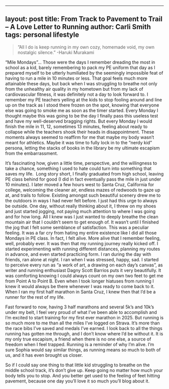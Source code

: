 ---
layout: post
title: From Track to Pavement to Trail – A Love Letter to Running
author: Carli Smith
tags: personal lifestyle
--

>”All I do is keep running in my own cozy, homemade void, my own nostalgic silence.” -Haruki Murakami


“Mile Mondays”... Those were the days I remember dreading the most in school as a kid, barely remembering to pack my PE uniform that day as I prepared myself to be utterly humiliated by the seemingly impossible feat of having to run a mile in 10 minutes or less. That goal feels much more attainable these days, but back when I was struggling to breathe not only from the unhealthy air quality in my hometown but from my lack of cardiovascular fitness, it was definitely not a day to look forward to. I remember my PE teachers yelling at the kids to stop fooling around and line up on the track as I stood there frozen on the spot, knowing that everyone else was going to smoke me as soon as the timer started. Every Monday I thought maybe this was going to be the day I finally pass this useless test and have my well-deserved bragging rights. But every Monday I would finish the mile in 11, 12, sometimes 13 minutes, feeling about ready to collapse while the teachers shook their heads in disappointment. These moments always seemed to reaffirm for me that maybe my body wasn’t meant for athletics. Maybe it was time to fully lock in to the “nerdy kid” persona, letting the stacks of books in the library be my ultimate escapism from the embarrassment.


It’s fascinating how, given a little time, perspective, and the willingness to take a chance, something I used to hate could turn into something that saves my life.  Long story short, I finally graduated from high school, leaving PE class behind for good (I did in fact eventually pass the mile in just under 10 minutes). I later moved a few hours west to Santa Cruz, California for college, welcoming the cleaner air, endless mazes of redwoods to gaze up at, and trails to follow. Existing amongst such beautiful scenery drew me to the outdoors in ways I had never felt before. I just had this urge to always be outside. One day, without really thinking about it, I threw on my shoes and just started jogging, not paying much attention to where I was going and for how long. All I knew was I just wanted to deeply breathe the clean mountain air that I couldn’t seem to get enough of. It wasn’t until I finished the jog that I felt some semblance of satisfaction. This was a peculiar feeling. It was a far cry from hating my entire existence like I did all those Mondays in PE class. In fact, I felt alive. More alive that I remember feeling, well, probably ever. It was then that my running journey really kicked off. I started experimenting with running different distances, planning my routes in advance, and even started practicing form. I ran during the day with friends, ran alone at night. I ran when I was stressed, happy, sad. I started to perceive every run as “a work of art, a drawing on each day’s canvas”, as writer and running enthusiast Dagny Scott Barrios puts it very beautifully. It was comforting knowing I could always count on my own two feet to get me from Point A to Point B. Even when I took longer hiatuses from running I knew it would always be there whenever I was ready to come back to it. When I ran my first half marathon in Santa Cruz, I knew then that I’d be a runner for the rest of my life.
 

Fast forward to now, having 3 half marathons and several 5k’s and 10k’s under my belt, I feel very proud of what I’ve been able to accomplish and I’m excited to start training for my first ever marathon in 2025. But running is so much more to me than all the miles I’ve logged on Strava. It’s more than the race bibs I’ve saved and medals I’ve earned. I look back to all the things running has gotten me through, and I don’t know where I’d be without it. It is my only true escapism, a friend when there is no one else, a source of freedom when I feel trapped. Running is a reminder of why I’m alive. I’m sure Sophia would say similar things, as running means so much to both of us, and it has even brought us closer.


So if I could say one thing to that little kid struggling to breathe on the middle school track, it’s don’t give up. Keep going no matter how much your body tells you to stop. And you better get used to the feeling of feet hitting pavement, because one day you’ll love it so much you’ll blog about it.
